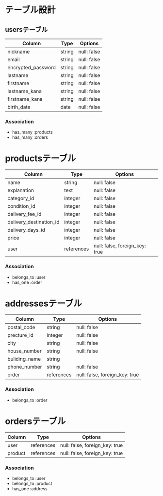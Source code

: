 # テーブル設計

## usersテーブル

| Column                  | Type        | Options                             |
| ----------------------- | ----------- | ----------------------------------- |
| nickname                | string      | null: false                         |
| email                   | string      | null: false                         |
| encrypted_password      | string      | null: false                         |
| lastname                | string      | null: false                         |
| firstname               | string      | null: false                         |
| lastname_kana           | string      | null: false                         |
| firstname_kana          | string      | null: false                         |
| birth_date              | date        | null: false                         |

### Association
- has_many :products
- has_many :orders


# productsテーブル

| Column                  | Type        | Options                             |
| ----------------------- | ----------- | ----------------------------------- |
| name                    | string      | null: false                         |
| explanation             | text        | null: false                         |
| category_id             | integer     | null: false                         |
| condition_id            | integer     | null: false                         |
| delivery_fee_id         | integer     | null: false                         |
| delivery_destination_id | integer     | null: false                         |
| delivery_days_id        | integer     | null: false                         |
| price                   | integer     | null: false                         |
| user                    | references  | null: false, foreign_key: true      |

### Association
- belongs_to :user
- has_one    :order


# addressesテーブル

| Column                  | Type        | Options                             |
| ----------------------- | ----------- | ----------------------------------- |
| postal_code             | string      | null: false                         |
| precture_id             | integer     | null: false                         |
| city                    | string      | null: false                         |
| house_number            | string      | null: false                         |
| buliding_name           | string      |                                     |
| phone_number            | string      | null: false                         |
| order                   | references  | null: false, foreign_key: true      |

### Association
- belongs_to :order


# ordersテーブル

| Column                  | Type        | Options                             |
| ----------------------- | ----------- | ----------------------------------- |
| user                    | references  | null: false, foreign_key: true      |
| product                 | references  | null: false, foreign_key: true      |

### Association
- belongs_to :user
- belongs_to :product
- has_one    :address